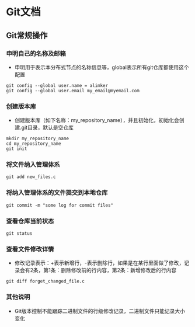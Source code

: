 # Git文档
## Git常规操作
### 申明自己的名称及邮箱
- 申明用于表示本分布式节点的名称信息等，global表示所有git仓库都使用这个配置
``` shell
git config --global user.name = alimker  
git config --global user.email my_email@myemail.com
```

### 创建版本库
- 创建版本库（如下名称：my_repository_name），并且初始化，初始化会创建.git目录，默认是空仓库
``` shell
mkdir my_repository_name
cd my_repository_name
git init
```

### 将文件纳入管理体系
``` shell
git add new_files.c
```

### 将纳入管理体系的文件提交到本地仓库
``` shell
git commit -m "some log for commit files"
```

### 查看仓库当前状态
``` shell
git status
```
### 查看文件修改详情
- 修改记录表示：+表示新增行，-表示删除行，如果是在某行里面做了修改，记录会有2条，第1条：删除修改前的行内容，第2条：新增修改后的行内容
``` shell
git diff forget_changed_file.c
```

### 其他说明
- Git版本控制不能跟踪二进制文件的行级修改记录，二进制文件只能记录大小变化
